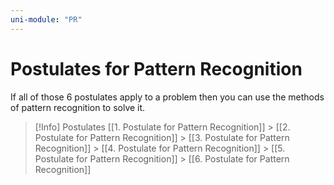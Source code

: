 ```yaml
---
uni-module: "PR"
---
```

# Postulates for Pattern Recognition

If all of those 6 postulates apply to a problem then you can use the methods of pattern recognition to solve it.

> [!Info] Postulates
> [[1. Postulate for Pattern Recognition]] > [[2. Postulate for Pattern Recognition]] > [[3. Postulate for Pattern Recognition]] > [[4. Postulate for Pattern Recognition]] > [[5. Postulate for Pattern Recognition]] > [[6. Postulate for Pattern Recognition]]

